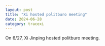 ```yaml
---
layout: post
title: "Xi hosted politburo meeting"
date: 2024-06-28
category: tracexi
---
```


On 6/27, Xi Jinping hosted politburo meeting.
